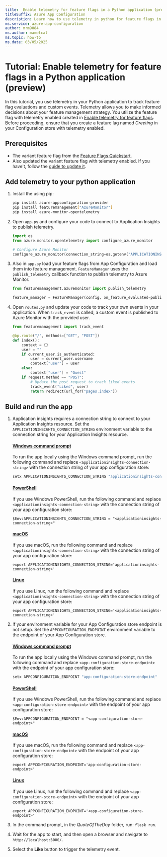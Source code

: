 ```yaml
---
title:  Enable telemetry for feature flags in a Python application (preview)
titleSuffix: Azure App Configuration
description: Learn how to use telemetry in python for feature flags in Azure App Configuration.
ms.service: azure-app-configuration
author: mrm9084
ms.author: mametcal
ms.topic: how-to
ms.date: 03/05/2025
---
```


# Tutorial: Enable telemetry for feature flags in a Python application (preview)

In this tutorial, you use telemetry in your Python application to track feature flag evaluations and custom events. Telemetry allows you to make informed decisions about your feature management strategy. You utilize the feature flag with telemetry enabled created in [Enable telemetry for feature flags](./howto-telemetry.md). Before proceeding, ensure that you create a feature lag named *Greeting* in your Configuration store with telemetry enabled.

## Prerequisites

- The variant feature flag from the [Feature Flags Quickstart](./manage-feature-flags.md).
- Also updated the variant feature flag with telemetry enabled. If you have't, follow the [guide to update it](./howto-telemetry.md). 

## Add telemetry to your python application

1. Install the using pip:

    ```bash
    pip install azure-appconfiguration-provider
    pip install featuremanagement["AzureMonitor"]
    pip install azure-monitor-opentelemetry
    ```

1. Open `app.py` and configure your code to connect to Application Insights to publish telemetry.

    ```python
    import os
    from azure.monitor.opentelemetry import configure_azure_monitor

    # Configure Azure Monitor
    configure_azure_monitor(connection_string=os.getenv("APPLICATIONINSIGHTS_CONNECTION_STRING"))
    ```
    
1. Also in `app.py` load your feature flags from App Configuration and load them into feature management. `FeatureManager` uses the `publish_telemetry` callback function to publish telemetry to Azure Monitor.

    ```python
    from featuremanagement.azuremonitor import publish_telemetry

    feature_manager = FeatureManager(config, on_feature_evaluated=publish_telemetry)
    ```

1. Open `routes.py` and update your code to track your own events in your application. When `track_event` is called, a custom event is published to Azure Monitor with the provided user.

    ```python
    from featuremanagement import track_event
    
    @bp.route("/", methods=["GET", "POST"])
    def index():
        context = {}
        user = ""
        if current_user.is_authenticated:
            user = current_user.username
            context["user"] = user
        else:
            context["user"] = "Guest"
        if request.method == "POST":
            # Update the post request to track liked events
            track_event("Liked", user)
            return redirect(url_for("pages.index"))
    ```

## Build and run the app

1. Application insights requires a connection string to connect to your Application Insights resource. Set the `APPLICATIONINSIGHTS_CONNECTION_STRING` environment variable to the connection string for your Application Insights resource.

    #### [Windows command prompt](#tab/windowscommandprompt)

    To run the app locally using the Windows command prompt, run the following command and replace `<applicationinsights-connection-string>` with the connection string of your app configuration store:

    ```cmd
    setx APPLICATIONINSIGHTS_CONNECTION_STRING "applicationinsights-configuration-store"
    ```

    #### [PowerShell](#tab/powershell)

    If you use Windows PowerShell, run the following command and replace `<applicationinsights-connection-string>` with the connection string of your app configuration store:

    ```azurepowershell
    $Env:APPLICATIONINSIGHTS_CONNECTION_STRING = "<applicationinsights-connection-string>"
    ```

    #### [macOS](#tab/unix)

    If you use macOS, run the following command and replace `<applicationinsights-connection-string>` with the connection string of your app configuration store:

    ```console
    export APPLICATIONINSIGHTS_CONNECTION_STRING='applicationinsights-connection-string>'
    ```

    #### [Linux](#tab/linux)

    If you use Linux, run the following command and replace `<applicationinsights-connection-string>` with the connection string of your app configuration store:

    ```console
    export APPLICATIONINSIGHTS_CONNECTION_STRING='<applicationinsights-connection-string>'
    ```

1. If your environment variable for your App Configuration store endpoint is not setup. Set the `APPCONFIGURATION_ENDPOINT` environment variable to the endpoint of your App Configuration store.

    #### [Windows command prompt](#tab/windowscommandprompt)

    To run the app locally using the Windows command prompt, run the following command and replace `<app-configuration-store-endpoint>` with the endpoint of your app configuration store:

    ```cmd
    setx APPCONFIGURATION_ENDPOINT "app-configuration-store-endpoint"
    ```

    #### [PowerShell](#tab/powershell)

    If you use Windows PowerShell, run the following command and replace `<app-configuration-store-endpoint>` with the endpoint of your app configuration store:

    ```azurepowershell
    $Env:APPCONFIGURATION_ENDPOINT = "<app-configuration-store-endpoint>"
    ```

    #### [macOS](#tab/unix)

    If you use macOS, run the following command and replace `<app-configuration-store-endpoint>` with the endpoint of your app configuration store:

    ```console
    export APPCONFIGURATION_ENDPOINT='app-configuration-store-endpoint>'
    ```

    #### [Linux](#tab/linux)

    If you use Linux, run the following command and replace `<app-configuration-store-endpoint>` with the endpoint of your app configuration store:

    ```console
    export APPCONFIGURATION_ENDPOINT='<app-configuration-store-endpoint>'
    ```

1. In the command prompt, in the *QuoteOfTheDay* folder, run: `flask run`.
1. Wait for the app to start, and then open a browser and navigate to `http://localhost:5000/`.
1. Select the **Like** button to trigger the telemetry event.